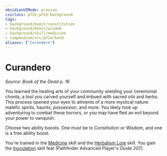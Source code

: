 ```yaml
---
obsidianUIMode: preview
cssclass: pf2e,pf2e-background
tags:
- background/boost/constitution
- background/boost/wisdom
- background/skill/medicine
- compendium/src/pf2e/botd
aliases: ["Curandero"]
---
```

# Curandero
*Source: Book of the Dead p. 16*  

You learned the healing arts of your community wielding your ceremonial chonta, a tool you carved yourself and imbued with sacred oils and herbs. This process opened your eyes to ailments of a more mystical nature: malefic spirits, haunts, possession, and more. You likely took up adventuring to combat these horrors, or you may have fled an evil beyond your power to vanquish.

Choose two ability boosts. One must be to Constitution or Wisdom, and one is a free ability boost.

You're trained in the [Medicine](../../skills.md#Medicine) skill and the [Herbalism Lore](../../skills.md#Lore) skill. You gain the [Inoculation](../../feats/inoculation-apg.md) skill feat (Pathfinder Advanced Player's Guide 207).